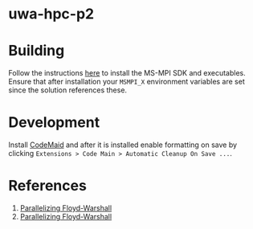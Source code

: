 # uwa-hpc-p2

# Building

Follow the instructions [here](https://blogs.technet.microsoft.com/windowshpc/2015/02/02/how-to-compile-and-run-a-simple-ms-mpi-program/) to install the MS-MPI SDK and executables. Ensure that after installation your `MSMPI_X` environment variables are set since the solution references these.

# Development

Install [CodeMaid](https://marketplace.visualstudio.com/items?itemName=SteveCadwallader.CodeMaid) and after it is installed enable formatting on save by clicking `Extensions > Code Main > Automatic Cleanup On Save ...`.

# References

1. [Parallelizing Floyd-Warshall](https://gkaracha.github.io/papers/floyd-warshall.pdf)
2. [Parallelizing Floyd-Warshall](https://en.wikipedia.org/wiki/Parallel_all-pairs_shortest_path_algorithm#Floyd_algorithm)
